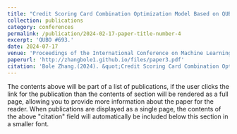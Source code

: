 ```yaml
---
title: "Credit Scoring Card Combination Optimization Model Based on QUBO"
collection: publications
category: conferences
permalink: /publication/2024-02-17-paper-title-number-4
excerpt: 'QUBO #693.'
date: 2024-07-17
venue: 'Proceedings of the International Conference on Machine Learning, Pattern Recognition and Automation Engineering.'
paperurl: 'http://zhangbole1.github.io/files/paper3.pdf'
citation: 'Bole Zhang.(2024). &quot;Credit Scoring Card Combination Optimization Model Based on QUBO&quot; <i>Proceedings of the International Conference on Machine Learning, Pattern Recognition and Automation Engineering.</i>. 1(3).'
---
```


The contents above will be part of a list of publications, if the user clicks the link for the publication than the contents of section will be rendered as a full page, allowing you to provide more information about the paper for the reader. When publications are displayed as a single page, the contents of the above "citation" field will automatically be included below this section in a smaller font.
